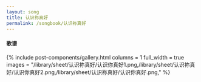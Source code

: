 ```yaml
---
layout: song
title: 认识祢真好
permalink: /songbook/认识祢真好
---
```


#### 歌谱

{% include post-components/gallery.html
    columns = 1
    full_width = true
    images = "/library/sheet/认识祢真好/认识你真好1.png,/library/sheet/认识祢真好/认识你真好2.png,/library/sheet/认识祢真好/认识你真好.png,"
%}
